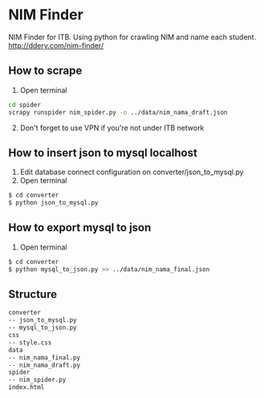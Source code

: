 # NIM Finder

NIM Finder for ITB. Using python for crawling NIM and name each student.
http://ddery.com/nim-finder/

## How to scrape
1. Open terminal
```sh
cd spider
scrapy runspider nim_spider.py -o ../data/nim_nama_draft.json
```
2. Don't forget to use VPN if you're not under ITB network

## How to insert json to mysql localhost
1. Edit database connect configuration on converter/json_to_mysql.py
2. Open terminal
```sh
$ cd converter
$ python json_to_mysql.py
```

## How to export mysql to json
1. Open terminal
```sh
$ cd converter
$ python mysql_to_json.py >> ../data/nim_nama_final.json
```

## Structure
```sh
converter
-- json_to_mysql.py
-- mysql_to_json.py
css
-- style.css
data
-- nim_nama_final.py
-- nim_nama_draft.py
spider
-- nim_spider.py
index.html
```